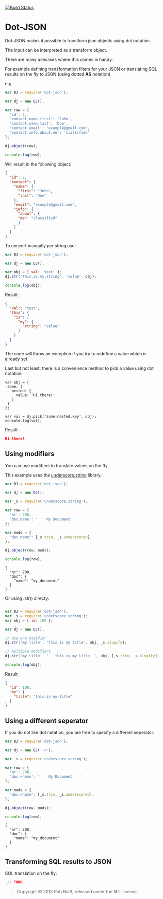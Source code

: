 [![Build Status](https://travis-ci.org/rhalff/dot-json.png)](https://travis-ci.org/rhalff/dot-json)

Dot-JSON
========

Dot-JSON makes it possible to transform json objects using dot notation.

The input can be interpreted as a transform object.

There are many usecases where this comes in handy.

For example defining transformation filters for your JSON or
translating SQL results on the fly to JSON (using dotted __AS__ notation).


e.g.

```javascript
var DJ = require('dot-json');

var dj = new DJ();

var row = {
  'id': 2,
  'contact.name.first': 'John',
  'contact.name.last': 'Doe',
  'contact.email': 'example@gmail.com',
  'contact.info.about.me': 'classified'
};

dj.object(row);

console.log(row);
```

Will result in the following object:

```json
{
  "id": 2,
  "contact": {
    "name": {
      "first": "John",
      "last": "Doe"
    },
    "email": "example@gmail.com",
    "info": {
      "about": {
      "me": "classified"
      }
    }
  }
}
```

To convert manually per string use:
```javascript
var DJ = require('dot-json');

var dj = new DJ();

var obj = { val: 'test' };
dj.str('this.is.my.string', 'value', obj);

console.log(obj);
```
Result:
```json
{
  "val": "test",
  "this": {
    "is": {
      "my": {
        "string": "value"
      }
    }
  }
}
```

The code will throw an exception if you try to redefine a value which is already set. 

Last but not least, there is a convenience method to pick a value using dot notation:
```
var obj = {
 some: {
   nested: {
     value: 'Hi there!'
   }
 }
};

var val = dj.pick('some.nested.key', obj);
console.log(val);
```
Result:
```json
Hi there!
```

## Using modifiers

You can use modifiers to translate values on the fly.

This example uses the [underscore.string](https://github.com/epeli/underscore.string) library.



```javascript
var DJ = require('dot-json');

var dj = new DJ();

var _s = require('underscore.string');

var row = {
  'nr': 200,
  'doc.name': '    My Document   ' 
};

var mods = {
  "doc.name": [_s.trim, _s.underscored],
};

dj.object(row, mods);

console.log(row);
```

```
{
  "nr": 200,
  "doc": {
    "name": "my_document"
  }
}
```

Or using .str() directy:

```javascript

var DJ = require('dot-json');
var _s = require('underscore.string');
var obj = { id: 100 };

var dj = new DJ();

// use one modifier
dj.str('my.title', 'this is my title', obj, _s.slugify);

// multiple modifiers
dj.str('my.title', '   this is my title  ', obj, [_s.trim, _s.slugify]);

console.log(obj);
```
Result:
```json
{
  "id": 100,
  "my": {
    "title": "this-is-my-title"
  }
}
```

## Using a different seperator 

If you do not like dot notation, you are free to specify a different seperator.

```javascript
var DJ = require('dot-json');

var dj = new DJ('->');

var _s = require('underscore.string');

var row = {
  'nr': 200,
  'doc->name': '    My Document   ' 
};

var mods = {
  "doc->name": [_s.trim, _s.underscored],
};

dj.object(row, mods);

console.log(row);
```

```
{
  "nr": 200,
  "doc": {
    "name": "my_document"
  }
}
```

## Transforming SQL results to JSON

SQL translation on the fly:

```javascript
 // TODO

```


> Copyright © 2013 Rob Halff, released under the MIT license
